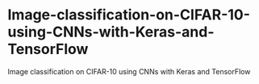 # Image-classification-on-CIFAR-10-using-CNNs-with-Keras-and-TensorFlow
Image classification on CIFAR-10 using CNNs with Keras and TensorFlow
